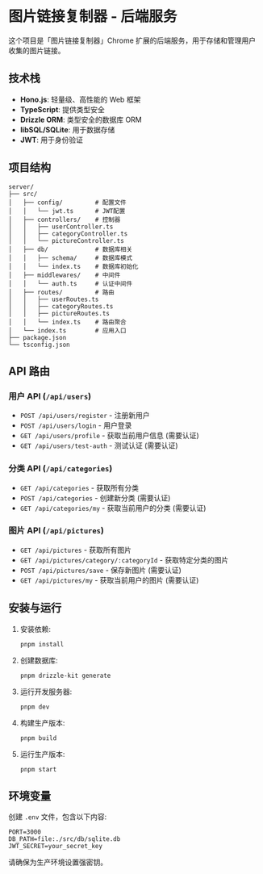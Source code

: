 # 图片链接复制器 - 后端服务

这个项目是「图片链接复制器」Chrome 扩展的后端服务，用于存储和管理用户收集的图片链接。

## 技术栈

- **Hono.js**: 轻量级、高性能的 Web 框架
- **TypeScript**: 提供类型安全
- **Drizzle ORM**: 类型安全的数据库 ORM
- **libSQL/SQLite**: 用于数据存储
- **JWT**: 用于身份验证

## 项目结构

```
server/
├── src/
│   ├── config/         # 配置文件
│   │   └── jwt.ts      # JWT配置
│   ├── controllers/    # 控制器
│   │   ├── userController.ts
│   │   ├── categoryController.ts
│   │   └── pictureController.ts
│   ├── db/             # 数据库相关
│   │   ├── schema/     # 数据库模式
│   │   └── index.ts    # 数据库初始化
│   ├── middlewares/    # 中间件
│   │   └── auth.ts     # 认证中间件
│   ├── routes/         # 路由
│   │   ├── userRoutes.ts
│   │   ├── categoryRoutes.ts
│   │   ├── pictureRoutes.ts
│   │   └── index.ts    # 路由聚合
│   └── index.ts        # 应用入口
├── package.json
└── tsconfig.json
```

## API 路由

### 用户 API (`/api/users`)

- `POST /api/users/register` - 注册新用户
- `POST /api/users/login` - 用户登录
- `GET /api/users/profile` - 获取当前用户信息 (需要认证)
- `GET /api/users/test-auth` - 测试认证 (需要认证)

### 分类 API (`/api/categories`)

- `GET /api/categories` - 获取所有分类
- `POST /api/categories` - 创建新分类 (需要认证)
- `GET /api/categories/my` - 获取当前用户的分类 (需要认证)

### 图片 API (`/api/pictures`)

- `GET /api/pictures` - 获取所有图片
- `GET /api/pictures/category/:categoryId` - 获取特定分类的图片
- `POST /api/pictures/save` - 保存新图片 (需要认证)
- `GET /api/pictures/my` - 获取当前用户的图片 (需要认证)

## 安装与运行

1. 安装依赖:

   ```
   pnpm install
   ```

2. 创建数据库:

   ```
   pnpm drizzle-kit generate
   ```

3. 运行开发服务器:

   ```
   pnpm dev
   ```

4. 构建生产版本:

   ```
   pnpm build
   ```

5. 运行生产版本:
   ```
   pnpm start
   ```

## 环境变量

创建 `.env` 文件，包含以下内容:

```
PORT=3000
DB_PATH=file:./src/db/sqlite.db
JWT_SECRET=your_secret_key
```

请确保为生产环境设置强密钥。
